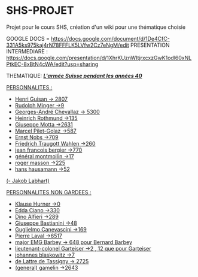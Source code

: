 # SHS-PROJET
Projet pour le cours SHS, création d'un wiki pour une thématique choisie

GOOGLE DOCS = https://docs.google.com/document/d/1De4CfC-331A5ks975kaj4rN78FFFLK5LVfw2Cz7eNgM/edit
PRESENTATION INTERMEDIARE : https://docs.google.com/presentation/d/1XhrKUznWItjrxcxzGwK1odl60xNLPtkEC-8xBtN4cWA/edit?usp=sharing

THEMATIQUE: 
***<u>L'armée Suisse pendant les années 40<u>***
  
PERSONNALITES : 
- Henri Guisan -> 2807
- Rudolph Minger ->9
- Georges-André Chevallaz -> 5300
- Heinrich Rothmund ->135
- Giuseppe Motta ->2631
- Marcel Pilet-Golaz ->587
- Ernst Nobs ->709
- Friedrich Traugott Wahlen ->260
- jean francois bergier ->770
- général montmollin ->17
- roger masson ->225
- hans hausamann ->52

(- Jakob Labhart)

PERSONNALITES NON GARDEES : 
- Klause Hurner  ->0
- Edda Ciano ->330
- Dino Alfieri ->289
- Giuseppe Bastianini ->48
- Guglielmo Canevascini ->169
- Pierre Laval ->6517
- major EMG Barbey -> 648 pour Bernard Barbey
- lieutenant-colonel Garteiser ->2 , 12 que pour Garteiser
- johannes blaskowitz ->7
- de Lattre de Tassigny -> 2725
- (general) gamelin ->2643
